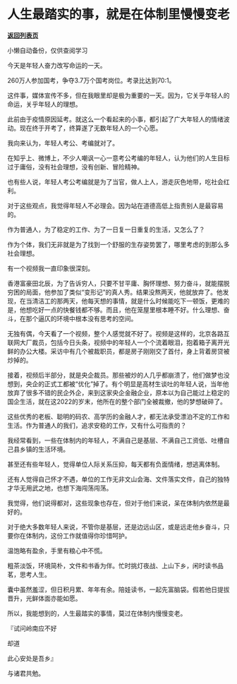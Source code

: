 # 人生最踏实的事，就是在体制里慢慢变老

[**返回列表页**](/gzh/费曼的小茶馆)

小懒自动备份，仅供查阅学习

今天是年轻人奋力改写命运的一天。

260万人参加国考，争夺3.7万个国考岗位。考录比达到70:1。

这件事，媒体宣传不多，但在我眼里却是极为重要的一天。因为，它关乎年轻人的命运，关乎年轻人的理想。

此前由于疫情原因延考。就这么一个看起来的小事，都引起了广大年轻人的情绪波动。现在终于开考了，终算遂了无数年轻人的一个心愿。

  

我向来认为，年轻人考公、考编就对了。

在知乎上、微博上，不少人嘲讽一心一意考公考编的年轻人，认为他们的人生目标过于庸俗，没有社会理想，没有创新、冒险精神。

也有些人说，年轻人考公考编就是为了当官，做人上人，游走灰色地带，吃社会红利。

对于这些观点，我觉得年轻人不必理会。因为站在道德高低上指责别人是最容易的。

作为普通人，为了稳定的工作、为了一日复一日重复的生活，又怎么了？

作为个体，我们无非就是为了找到一个舒服的生存姿势罢了，哪里考虑的到那么多社会理想。

  

有一个视频我一直印象很深刻。

香港富豪田北辰，为了告诉穷人，只要不甘平庸、胸怀理想、努力奋斗，就能摆脱穷困的局面，他参加了类似“变形记”的真人秀。结果没熬两天，他就放弃了。他发现，在当清洁工的那两天，他每天想的事情，就是什么时候能吃下一顿饭，更难的是，他想吃好一点的快餐钱都不够。而且，他在笼屋里根本睡不好。什么理想、奋斗，在那个逼仄的环境中根本没有思考的空间。

  

无独有偶，今天看了一个视频，整个人感觉就不好了。视频是这样的，北京各路互联网大厂裁员，包括今日头条，视频中的年轻人一个个流着眼泪，抱着箱子离开光鲜的办公大楼。采访中有几个被裁职员，都是房子刚刚交了首付，身上背着房贷被炒掉的。

接着，视频后半部分，就是央企裁员。那些被炒的人几乎都崩溃了，他们做梦也没想到，央企的正式工都被“优化”掉了。有个明显是高材生谈吐的年轻人说，当年他放弃了很多不错的民企外企，来到这家央企金融企业，原本以为自己能过上稳定的国企生活，就在这2022的岁末，他所在的整个部门全被裁撤，他的梦想破碎了。

  

这些优秀的老板、聪明的码农、高学历的金融人才，都无法承受漂泊不定的工作和生活。作为普通人的我们，追求安稳的工作，又有什么可指责的？

  

我经常看到，一些在体制内的年轻人，不满自己是基层、不满自己工资低、吐槽自己县乡镇的生活环境。

甚至还有些年轻人，觉得单位人际关系压抑，每天都有负面情绪，想逃离体制。

还有人觉得自己怀才不遇，单位的工作无非文山会海、文件落实文件，自己的独特才华无用武之地，也想下海闯荡闯荡。

我觉得，他们说得都对，这些现象也存在，但对于他们来说，呆在体制内依然是最好的。

对于绝大多数年轻人来说，不管你是基层，还是边远山区，或是远走他乡奋斗，只要你在体制内，这份工作就值得你珍惜呵护。

温饱略有盈余，手里有粮心中不慌。

粗茶淡饭，环境简朴，文件和书香为伴。忙时挑灯夜战、上山下乡，闲时读书品茗，思考人生。

囊中虽然羞涩，但日积月累、年年有余。陪娃读书，一起先富脑袋。假若他日提拔晋升，光鲜体面亦能如愿。

所以，我能想到的，人生最踏实的事情，莫过在体制内慢慢变老。  

  

『试问岭南应不好

却道

此心安处是吾乡』

  

与诸君共勉。


